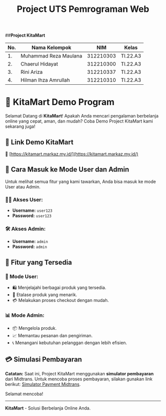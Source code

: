 <h1><p align="center"> Project UTS Pemrograman Web</h1><br>

##**Project KitaMart**<br>

| No.| Nama Kelompok | NIM | Kelas |
|----|------------|--------|-------|
| 1. | Muhammad Reza Maulana |  312210303 | TI.22.A3 |
| 2. | Chaerul Hidayat | 312210300| TI.22.A3 |
| 3. | Rini Ariza  | 312210337 | TI.22.A3 |
| 4. | Hilman Ihza Amrullah |  312210310 | TI.22.A3 |

# 🛒 KitaMart Demo Program

Selamat Datang di **KitaMart**! Apakah Anda mencari pengalaman berbelanja online yang cepat, aman, dan mudah? Coba Demo Project KitaMart kami sekarang juga!

## 🚀 Link Demo KitaMart
🔗 [https://kitamart.markaz.my.id/](https://kitamart.markaz.my.id/)

## 🔑 Cara Masuk ke Mode User dan Admin

Untuk melihat semua fitur yang kami tawarkan, Anda bisa masuk ke mode User atau Admin.

### 🧑‍💼 Akses User:
- **Username:** `user123`
- **Password:** `user123`

### 🛠️ Akses Admin:
- **Username:** `admin`
- **Password:** `admin`

## 🌟 Fitur yang Tersedia

### 👥 Mode User:
- 🛍️ Menjelajahi berbagai produk yang tersedia.
- 🛒 Etalase produk yang menarik.
- 💳 Melakukan proses checkout dengan mudah.

### 📊 Mode Admin:
- 📦 Mengelola produk.
- 📈 Memantau pesanan dan pengiriman.
- 📞 Menangani kebutuhan pelanggan dengan lebih efisien.

## 💳 Simulasi Pembayaran

**Catatan:** Saat ini, Project KitaMart menggunakan **simulator pembayaran** dari Midtrans. Untuk mencoba proses pembayaran, silakan gunakan link berikut: [Simulator Payment Midtrans](https://simulator.sandbox.midtrans.com/).


Selamat mencoba!

---

**KitaMart** - Solusi Berbelanja Online Anda.
